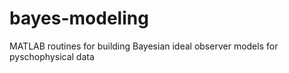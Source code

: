bayes-modeling
==============

MATLAB routines for building Bayesian ideal observer models for pyschophysical data


